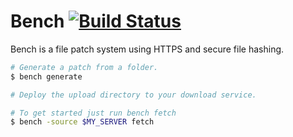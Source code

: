 Bench [![Build Status](https://travis-ci.com/lnsp/bench.svg?token=LqZfkQKrVSBE6pgAPyCG&branch=develop)](https://travis-ci.com/lnsp/bench)
========

Bench is a file patch system using HTTPS and secure file hashing.

```bash
# Generate a patch from a folder.
$ bench generate

# Deploy the upload directory to your download service.

# To get started just run bench fetch
$ bench -source $MY_SERVER fetch
```
